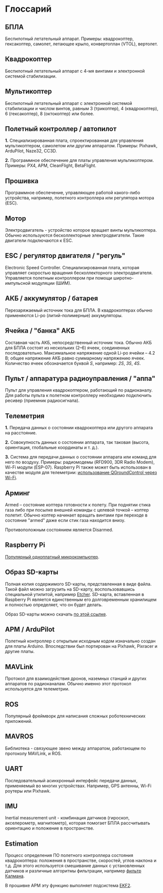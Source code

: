 # Глоссарий

## БПЛА

Беспилотный летательный аппарат. Примеры: квадрокоптер, гексакоптер, самолет, летающее крыло, конвертоплан (VTOL), вертолет.

## Квадрокоптер

Беспилотный летательный аппарат с 4-мя винтами и электронной системой стабилизации.

## Мультикоптер

Беспилотный летательный аппарат с электронной системой стабилизации и числом винтов, равным 3 (трикоптер), 4 (квадрокоптер), 6 (гексакоптер), 8 (октокоптер) или более.

## Полетный контроллер / автопилот

**1\.** Специализированная плата, спроектированная для управления мультикоптером, самолетом или другим аппаратом. Примеры:
Pixhawk, ArduPilot, Naze32, CC3D.

**2\.** Программное обеспечение для платы управления мультикоптером. Примеры: PX4, APM, CleanFlight, BetaFlight.

## Прошивка

Программное обеспечение, управляющее работой какого-либо устройства, например, полетного контроллера или регулятора мотора (ESC).

## Мотор

Электродвигатель - устройство которое вращает винты мультикоптера. Обычно используются бесколлекторные электродвигатели. Такие двигатели подключаются к ESC.

## ESC / регулятор двигателя / "регуль"

Electronic Speed Controller. Специализированная плата, которая управляет скоростью вращения бесколлекторного электродвигателя. Управляется полетным контроллером при помощи широтно-импульсной модуляции (ШИМ).

## АКБ / аккумулятор / батарея

Перезаряжаемый источник тока для БПЛА. В квадрокоптерах обычно применяются Li-po (литий-полимерные) аккумуляторы.

## Ячейка / "банка" АКБ

Составная часть АКБ, непосредственный источник тока. Обычно АКБ для БПЛА состоят из нескольких (2–6) ячеек, соединенных последовательно. Максимальное напряжение одной Li-po ячейки – 4.2 В; общее напряжение АКБ равно суммарному напряжению ячеек. Количество ячеек обозначается буквой *S*, например: *2S*, *3S*, *4S*.

## Пульт / аппаратура радиоуправления / "аппа"

Пульт для управления квадрокоптером, работающий по радиоканалу. Для работы пульта к полетном контроллеру необходимо подключить ресивер (приемник радиосигнала).

## Телеметрия

**1\.** Передача данных о состоянии квадрокоптера или другого аппарата на расстояние.

**2\.** Совокупность данных о состоянии аппарата, так таковая (высота, ориентация, глобальные координаты и т. д.).

**3\.** Система для передачи данных о состоянии аппарата или команд для него по воздуху. Примеры: радиомодемы (RFD900, 3DR Radio Modem), Wi-Fi модули (ESP-07). Raspberry Pi также может быть использован в качестве модуля для телеметрии: [использование QGroundControl через Wi-Fi](gcs_bridge.md).

## Арминг

Armed – состояние коптера готовности к полету. При поднятии стика газа либо при посылке внешней команды с целевой точкой – коптер полетит. Обычно коптер начинает вращать винтами при переходе в состояние "armed" даже если стик газа находится внизу.

Противоположным состоянием является Disarmed.

## Raspberry Pi

[Популярный одноплатный микрокомпьютер](raspberry.md).

## Образ SD-карты

Полная копия содержимого SD-карты, представленная в виде файла. Такой файл можно загрузить на SD-карту, воспользовавшись специальной утилитой, например [Etcher](https://etcher.balena.io/). SD-карта, вставленная в Raspberry Pi является единственным его долговременным хранилищем и полностью определяет, что он будет делать.

Образ SD-карты можно скачать [по этой ссылке](https://mail.tezona.ru/raspberryimage/drone.zip).

## APM / ArduPilot

Полетный контроллер с открытым исходным кодом изначально создан для платы Arduino. Впоследствии был портирован на Pixhawk, Pixracer и другие платы.

## MAVLink

Протокол для взаимодействия дронов, наземных станций и других аппаратов по радиоканалам. Обычно именно этот протокол используется для телеметрии.

## ROS

Популярный фреймворк для написания сложных роботехнических приложений.

## MAVROS

Библиотека - связующее звено между аппаратом, работающем по протоколу MAVLink, и ROS.

## UART

Последовательный асинхронный интерфейс передачи данных, применяемый во многих устройствах. Например, GPS антенны, Wi-Fi роутеры или Pixhawk.

## IMU

Inertial measurement unit - комбинация датчиков (гироскоп, акселерометр, магнитометр), которая помогает БПЛА рассчитывать ориентацию и положение в пространстве.

## Estimation

Процесс определения ПО полетного контроллера состояния квадрокоптера: положения в пространстве, скоростей, углов наклона и т.д. Для этого используется смешивание данных с установленных датчиков и различные алгоритмы фильтрации, например [фильтр Калмана](https://ru.wikipedia.org/wiki/Фильтр_Калмана).

В прошивке APM эту функцию выполняет подсистема [EKF2](http://ardupilot.org/dev/docs/ekf2-estimation-system.html).
